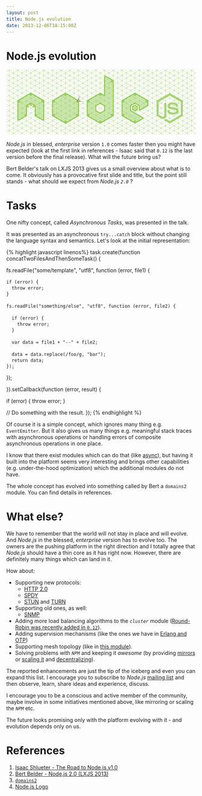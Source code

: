 ```yaml
---
layout: post
title: Node.js evolution
date: 2013-12-06T18:15:00Z
---
```


# Node.js evolution

![Node.js logo](/assets/NodeJsLogo.png)

*Node.js* in blessed, *enterprise* version `1.0` comes faster then you might have expected (look at the first link in references - Isaac said that `0.12` is the last version before the final release). What will the future bring us?

Bert Belder's talk on LXJS 2013 gives us a small overview about what is to come. It obviously has a provocative first slide and title, but the point still stands - what should we expect from *Node.js `2.0`* ?

# Tasks

One nifty concept, called *Asynchronous Tasks*, was presented in the talk.

It was presented as an asynchronous `try...catch` block without changing the language syntax and semantics. Let's look at the initial representation:

{% highlight javascript linenos%}
task.create(function concatTwoFilesAndThenSomeTask() {

  fs.readFile("some/template", "utf8", function (error, file1) {

    if (error) {
      throw error;
    }

    fs.readFile("something/else", "utf8", function (error, file2) {

      if (error) {
        throw error;
      }

      var data = file1 + "--" + file2;

      data = data.replace(/foo/g, "bar");
      return data;
    });

  });

}).setCallback(function (error, result) {

  if (error) {
    throw error;
  }

  // Do something with the result.
});
{% endhighlight %}

Of course it is a simple concept, which ignores many thing e.g. `EventEmitter`. But it also gives us many things e.g. meaningful stack traces with asynchronous operations or handling errors of composite asynchronous operations in one place.

I know that there exist modules which can do that (like [async](https://github.com/caolan/async)), but having it built into the platform seems very interesting and brings other capabilities (e.g. under-the-hood optimization) which the additional modules do not have.

The whole concept has evolved into something called by Bert a `domains2` module. You can find details in references.

# What else?

We have to remember that the world will not stay in place and will evolve. And *Node.js* in the blessed, *enterprise* version has to evolve too. The owners are the pushing platform in the right direction and I totally agree that *Node.js* should have a thin core as it has right now. However, there are definitely many things which can land in it.

How about:

- Supporting new protocols:
  - [HTTP 2.0](http://tools.ietf.org/html/draft-ietf-httpbis-http2-04)
  - [SPDY](http://tools.ietf.org/html/draft-ietf-httpbis-http2-00)
  - [STUN](http://tools.ietf.org/html/rfc5389) and [TURN](http://tools.ietf.org/html/rfc5766)
- Supporting old ones, as well:
  - [SNMP](http://www.ietf.org/rfc/rfc1157.txt)
- Adding more load balancing algorithms to the *`cluster`* module ([Round-Robin was recently added in `0.12`](http://strongloop.com/strongblog/whats-new-in-node-js-v0-12-cluster-round-robin-load-balancing/)).
- Adding supervision mechanisms (like the ones we have in [Erlang and OTP](http://www.erlang.org/doc/design_principles/sup_princ.html))
- Supporting mesh topology (like in [this module](https://github.com/dominictarr/scuttlebutt)).
- Solving problems with *`NPM`* and keeping it *awesome* (by providing [mirrors](http://npmjs.eu/) or [scaling it](https://scalenpm.org/) and [decentralizing](http://blog.nodejs.org/2013/11/26/npm-post-mortem/)).

The reported enhancements are just the tip of the iceberg and even you can expand this list. I encourage you to subscribe to *Node.js* [mailing list](https://groups.google.com/forum/#!forum/nodejs) and then observe, learn, share ideas and experience, discuss.

I encourage you to be a conscious and active member of the community, maybe involve in some initiatives mentioned above, like mirroring or scaling the *`NPM`* etc.

The future looks promising only with the platform evolving with it - and evolution depends only on us.

# References

1. [Isaac Shlueter - The Road to Node.js v1.0](http://www.youtube.com/watch?v=82hJbjqbIt4)
2. [Bert Belder - Node.js 2.0 (LXJS 2013)](http://www.youtube.com/watch?v=QnO6Uut4Ao8)
3. [`domains2`](https://gist.github.com/piscisaureus/7454729)
4. [Node.js Logo](http://blog.nodejs.org/2011/07/11/evolving-the-node-js-brand/)